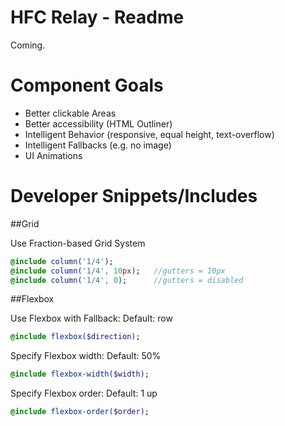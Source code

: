 # HFC Relay - Readme

Coming.


# Component Goals
- Better clickable Areas
- Better accessibility (HTML Outliner)
- Intelligent Behavior (responsive, equal height, text-overflow)
- Intelligent Fallbacks (e.g. no image)
- UI Animations


# Developer Snippets/Includes

##Grid

Use Fraction-based Grid System
```sass
@include column('1/4');
@include column('1/4', 10px); 	//gutters = 10px
@include column('1/4', 0); 		//gutters = disabled
```


##Flexbox 

Use Flexbox with Fallback:
Default: row
```sass
@include flexbox($direction);
```


Specify Flexbox width:
Default: 50%
```sass
@include flexbox-width($width);
```


Specify Flexbox order:
Default: 1 up
```sass
@include flexbox-order($order);
```


